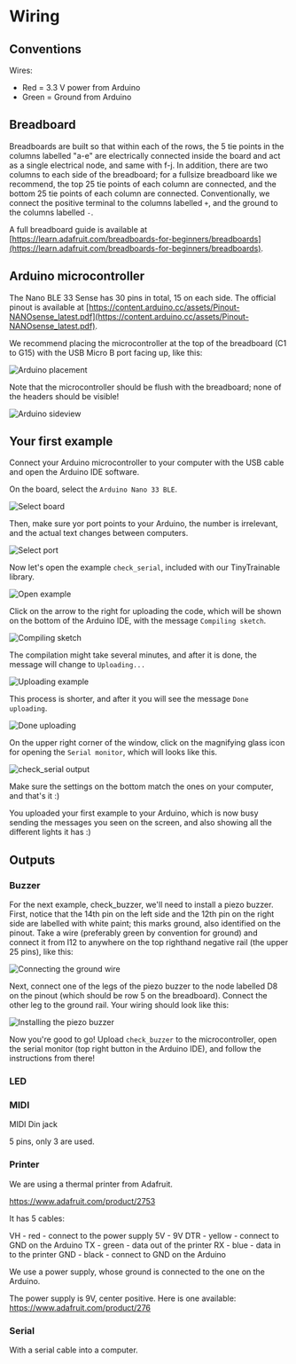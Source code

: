 # Wiring

## Conventions

Wires:
* Red = 3.3 V power from Arduino
* Green = Ground from Arduino

## Breadboard

Breadboards are built so that within each of the rows, the 5 tie points in the columns labelled "a-e" are electrically connected inside the board and act as a single electrical node, and same with f-j. In addition, there are two columns to each side of the breadboard; for a fullsize breadboard like we recommend, the top 25 tie points of each column are connected, and the bottom 25 tie points of each column are connected. Conventionally, we connect the positive terminal to the columns labelled `+`, and the ground to the columns labelled `-`.

A full breadboard guide is available at [https://learn.adafruit.com/breadboards-for-beginners/breadboards](https://learn.adafruit.com/breadboards-for-beginners/breadboards).

## Arduino microcontroller

The Nano BLE 33 Sense has 30 pins in total, 15 on each side. The official pinout is available at [https://content.arduino.cc/assets/Pinout-NANOsense_latest.pdf](https://content.arduino.cc/assets/Pinout-NANOsense_latest.pdf).

We recommend placing the microcontroller at the top of the breadboard (C1 to G15) with the USB Micro B port facing up, like this:

![Arduino placement](../docs/images/2-arduino-placement.jpg "Arduino on breadboard")

Note that the microcontroller should be flush with the breadboard; none of the headers should be visible!

![Arduino sideview](../docs/images/2-arduino-sideview.jpg "Arduino sideview")

## Your first example

Connect your Arduino microcontroller to your computer with the USB cable and open the Arduino IDE software.

On the board, select the ```Arduino Nano 33 BLE```.

![Select board](../docs/images/2-select-board.jpg "Select board")

Then, make sure yor port points to your Arduino, the number is irrelevant, and the actual text changes between computers.

![Select port](../docs/images/2-select-port.jpg "Select port")

Now let's open the example ```check_serial```, included with our TinyTrainable library.

![Open example](../docs/images/2-open-example.jpg "Open example")

Click on the arrow to the right for uploading the code, which will be shown on the bottom of the Arduino IDE, with the message ```Compiling sketch```.

![Compiling sketch](../docs/images/2-compiling-sketch.jpg "Compiling sketch")

The compilation might take several minutes, and after it is done, the message will change to ```Uploading...```

![Uploading example](../docs/images/2-uploading-example.jpg "Uploading example")

This process is shorter, and after it you will see the message ```Done uploading```.

![Done uploading](../docs/images/2-done-uploading.jpg "Done uploading")

On the upper right corner of the window, click on the magnifying glass icon for opening the ```Serial monitor```, which will looks like this.

![check_serial output](../docs/images/2-check-serial-output.jpg "check_serial output")

Make sure the settings on the bottom match the ones on your computer, and that's it :)

You uploaded your first example to your Arduino, which is now busy sending the messages you seen on the screen, and also showing all the different lights it has :)

## Outputs

### Buzzer

For the next example, check_buzzer, we'll need to install a piezo buzzer. First, notice that the 14th pin on the left side and the 12th pin on the right side are labelled with white paint; this marks ground, also identified on the pinout. Take a wire (preferably green by convention for ground) and connect it from I12 to anywhere on the top righthand negative rail (the upper 25 pins), like this:

![Connecting the ground wire](../docs/images/2-ground-wire.jpg "Ground wire")

Next, connect one of the legs of the piezo buzzer to the node labelled D8 on the pinout (which should be row 5 on the breadboard). Connect the other leg to the ground rail. Your wiring should look like this:

![Installing the piezo buzzer](../docs/images/2-piezo-buzzer-placement.jpg "Piezo buzzer on breadboard")

Now you're good to go! Upload ```check_buzzer``` to the microcontroller, open the serial monitor (top right button in the Arduino IDE), and follow the instructions from there!

### LED

### MIDI

MIDI Din jack

5 pins, only 3 are used.

### Printer

We are using a thermal printer from Adafruit.

https://www.adafruit.com/product/2753

It has 5 cables:

VH - red - connect to the power supply 5V - 9V
DTR - yellow - connect to GND on the Arduino
TX - green - data out of the printer
RX - blue - data in to the printer
GND - black - connect to GND on the Arduino

We use a power supply, whose ground  is connected to the one on the Arduino.

The power supply is 9V, center positive.
Here is one available:
https://www.adafruit.com/product/276

### Serial

With a serial cable into a computer.
